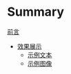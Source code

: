 # Summary

<!-- 所有名为 README.md 的章节文件会被渲染为 index.html -->
<!-- 详见: https://rust-lang.github.io/mdBook/format/configuration/preprocessors.html -->
<!-- 另见: https://rust-lang.github.io/mdBook/format/markdown.html#links -->

<!-- 章节的第一条，也会被额外渲染为根目录下的 index.html -->

[前言](./README.md)

- [效果展示](./demo/README.md)
    - [示例文本](./demo/text.md)
    - [示例图像](./demo/figures.md)
